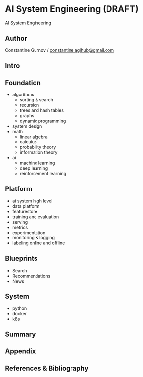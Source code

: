 # AI System Engineering (DRAFT)
AI System Engineering

## Author
Constantine Gurnov / constantine.agihub@gmail.com

## Intro

## Foundation
- algorithms
  - sorting & search
  - recursion
  - trees and hash tables
  - graphs
  - dynamic programming
- system design
- math
  - linear algebra
  - calculus
  - probability theory
  - information theory
- ai
    - machine learning
    - deep learning
    - reinforcement learning

## Platform
- ai system high level
- data platform
- featurestore
- training and evaluation
- serving
- metrics
- experimentation
- monitoring & logging
- labeling online and offline

## Blueprints
- Search
- Recommendations
- News

## System
- python
- docker
- k8s

## Summary
## Appendix
## References & Bibliography

